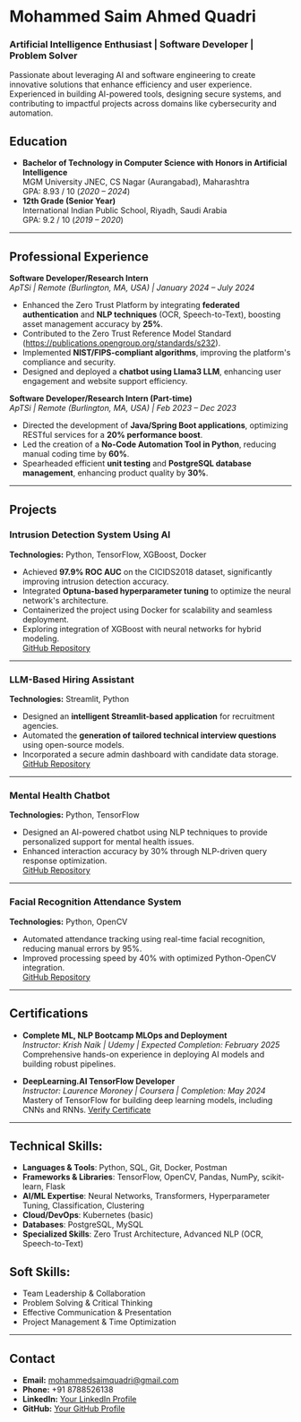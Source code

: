 # Mohammed Saim Ahmed Quadri
### Artificial Intelligence Enthusiast | Software Developer | Problem Solver  
Passionate about leveraging AI and software engineering to create innovative solutions that enhance efficiency and user experience. Experienced in building AI-powered tools, designing secure systems, and contributing to impactful projects across domains like cybersecurity and automation.

## Education
- **Bachelor of Technology in Computer Science with Honors in Artificial Intelligence**  
  MGM University JNEC, CS Nagar (Aurangabad), Maharashtra  
  GPA: 8.93 / 10 (_2020 – 2024_)  
- **12th Grade (Senior Year)**  
  International Indian Public School, Riyadh, Saudi Arabia  
  GPA: 9.2 / 10 (_2019 – 2020_)

---

## Professional Experience

**Software Developer/Research Intern**  
_ApTSi | Remote (Burlington, MA, USA) | January 2024 – July 2024_
- Enhanced the Zero Trust Platform by integrating **federated authentication** and **NLP techniques** (OCR, Speech-to-Text), boosting asset management accuracy by **25%**.
- Contributed to the Zero Trust Reference Model Standard (https://publications.opengroup.org/standards/s232).
- Implemented **NIST/FIPS-compliant algorithms**, improving the platform's compliance and security.  
- Designed and deployed a **chatbot using Llama3 LLM**, enhancing user engagement and website support efficiency.

**Software Developer/Research Intern (Part-time)**  
_ApTSi | Remote (Burlington, MA, USA) | Feb 2023 – Dec 2023_ 
- Directed the development of **Java/Spring Boot applications**, optimizing RESTful services for a **20% performance boost**.  
- Led the creation of a **No-Code Automation Tool in Python**, reducing manual coding time by **60%**.  
- Spearheaded efficient **unit testing** and **PostgreSQL database management**, enhancing product quality by **30%**.

---

## Projects

### **Intrusion Detection System Using AI**  
**Technologies:** Python, TensorFlow, XGBoost, Docker  
- Achieved **97.9% ROC AUC** on the CICIDS2018 dataset, significantly improving intrusion detection accuracy.  
- Integrated **Optuna-based hyperparameter tuning** to optimize the neural network's architecture.  
- Containerized the project using Docker for scalability and seamless deployment.  
- Exploring integration of XGBoost with neural networks for hybrid modeling.  
[GitHub Repository](https://github.com/MohammedSaim-Quadri/Intrusion_Detection-System)

---

### **LLM-Based Hiring Assistant**  
**Technologies:** Streamlit, Python  
- Designed an **intelligent Streamlit-based application** for recruitment agencies.  
- Automated the **generation of tailored technical interview questions** using open-source models.  
- Incorporated a secure admin dashboard with candidate data storage.
[GitHub Repository](https://github.com/MohammedSaim-Quadri/HiringAssistant)

---

### **Mental Health Chatbot**  
**Technologies:** Python, TensorFlow  
- Designed an AI-powered chatbot using NLP techniques to provide personalized support for mental health issues.  
- Enhanced interaction accuracy by 30% through NLP-driven query response optimization.  
[GitHub Repository](https://github.com/MohammedSaim-Quadri/Mental-Health-Chatbot)

---

### **Facial Recognition Attendance System**  
**Technologies:** Python, OpenCV  
- Automated attendance tracking using real-time facial recognition, reducing manual errors by 95%.  
- Improved processing speed by 40% with optimized Python-OpenCV integration.  
[GitHub Repository](https://github.com/MohammedSaim-Quadri/FaceRegattend)

---

## Certifications
- **Complete ML, NLP Bootcamp MLOps and Deployment**  
  _Instructor: Krish Naik | Udemy | Expected Completion: February 2025_
  Comprehensive hands-on experience in deploying AI models and building robust pipelines.

- **DeepLearning.AI TensorFlow Developer**  
  _Instructor: Laurence Moroney | Coursera | Completion: May 2024_
  Mastery of TensorFlow for building deep learning models, including CNNs and RNNs.
  [Verify Certificate](https://coursera.org/verify/professional-cert/YNHYR4YAG82)

---

## Technical Skills:
- **Languages & Tools**: Python, SQL, Git, Docker, Postman  
- **Frameworks & Libraries**: TensorFlow, OpenCV, Pandas, NumPy, scikit-learn, Flask  
- **AI/ML Expertise**: Neural Networks, Transformers, Hyperparameter Tuning, Classification, Clustering  
- **Cloud/DevOps**: Kubernetes (basic)  
- **Databases**: PostgreSQL, MySQL  
- **Specialized Skills**: Zero Trust Architecture, Advanced NLP (OCR, Speech-to-Text)

## Soft Skills:
- Team Leadership & Collaboration  
- Problem Solving & Critical Thinking  
- Effective Communication & Presentation  
- Project Management & Time Optimization  

---

## Contact
- **Email:** [mohammedsaimquadri@gmail.com](mailto:mohammedsaimquadri@gmail.com)  
- **Phone:** +91 8788526138  
- **LinkedIn:** [Your LinkedIn Profile](https://www.linkedin.com/in/msaquadri/)  
- **GitHub:** [Your GitHub Profile](https://github.com/MohammedSaim-Quadri)
